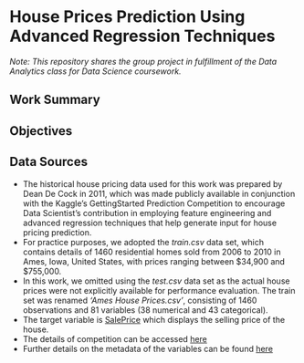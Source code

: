 # House Prices Prediction Using Advanced Regression Techniques
*Note: This repository shares the group project in fulfillment of the Data Analytics class for Data Science coursework.*

## Work Summary

## Objectives

## Data Sources
- The historical house pricing data used for this work was prepared by Dean De Cock in 2011, which was made publicly available in conjunction with the Kaggle’s GettingStarted Prediction Competition to encourage Data Scientist’s contribution in employing feature engineering and advanced regression techniques that help generate input for house pricing prediction. 
- For practice purposes, we adopted the *train.csv* data set, which contains details of 1460 residential homes sold from 2006 to 2010 in Ames, Iowa, United States, with prices ranging between $34,900 and $755,000. 
- In this work, we omitted using the *test.csv* data set as the actual house prices were not explicitly available for performance evaluation. The train set was renamed *‘Ames House Prices.csv’*, consisting of 1460 observations and 81 variables (38 numerical and 43 categorical). 
- The target variable is <ins>SalePrice</ins> which displays the selling price of the house. 
- The details of competition can be accessed [here](https://www.kaggle.com/competitions/house-prices-advanced-regression-techniques/overview)
- Further details on the metadata of the variables can be found [here](https://github.com/HwaiTengTeoh/House-Prices-Prediction/blob/main/data/data_description.txt)


